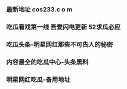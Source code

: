### 最新地址 cos233.c o m
### 吃瓜看戏第一线 吾爱闪电更新 52求瓜必应
### 吃瓜头条-明星网红那些不可告人的秘密
### 内容最全的吃瓜中心-头条黑料
### 明星网红吃瓜-备用地址
